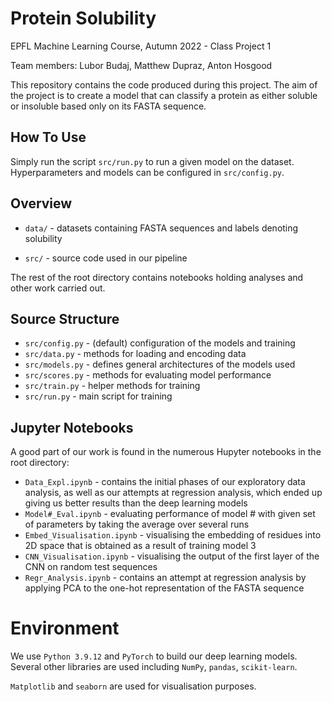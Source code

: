 # Protein Solubility

EPFL Machine Learning Course, Autumn 2022 - Class Project 1

Team members: Lubor Budaj, Matthew Dupraz, Anton Hosgood

This repository contains the code produced during this project. The aim of the project is to create a model that can classify a protein as either soluble or insoluble based only on its FASTA sequence.

## How To Use

Simply run the script `src/run.py` to run a given model on the dataset. Hyperparameters and models can be configured in `src/config.py`.

## Overview

- `data/` - datasets containing FASTA sequences and labels denoting solubility

- `src/` - source code used in our pipeline

The rest of the root directory contains notebooks holding analyses and other work carried out.

## Source Structure

- `src/config.py` - (default) configuration of the models and training
- `src/data.py` - methods for loading and encoding data
- `src/models.py` - defines general architectures of the models used
- `src/scores.py` - methods for evaluating model performance
- `src/train.py` - helper methods for training
- `src/run.py` - main script for training

## Jupyter Notebooks

A good part of our work is found in the numerous Hupyter notebooks in the root directory:

- `Data_Expl.ipynb` - contains the initial phases of our exploratory data analysis, as well as our attempts at regression analysis, which ended up giving us better results than the deep learning models
- `Model#_Eval.ipynb` - evaluating performance of model # with given set of parameters by taking the average over several runs
- `Embed_Visualisation.ipynb` - visualising the embedding of residues into 2D space that is obtained as a result of training model 3
- `CNN_Visualisation.ipynb` - visualising the output of the first layer of the CNN on random test sequences
- `Regr_Analysis.ipynb` - contains an attempt at regression analysis by applying PCA to the one-hot representation of the FASTA sequence

# Environment

We use `Python 3.9.12` and `PyTorch` to build our deep learning models. Several other libraries are used including `NumPy`, `pandas`, `scikit-learn`.

`Matplotlib` and `seaborn` are used for visualisation purposes.
